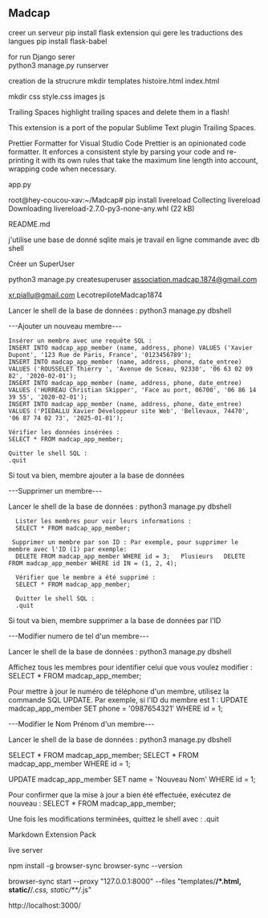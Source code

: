 ## Madcap  

creer un serveur  pip install flask
extension qui gere les traductions des langues
pip install flask-babel

for run Django serer  
python3 manage.py runserver

creation de la strucrure
mkdir templates
  histoire.html
  index.html

mkdir css
  style.css
  images
  js

Trailing Spaces
highlight trailing spaces and delete them in a flash!

This extension is a port of the popular Sublime Text plugin Trailing Spaces.

Prettier Formatter for Visual Studio Code
Prettier is an opinionated code formatter. It enforces a consistent style by parsing your code and re-printing it with its own rules that take the maximum line length into account, wrapping code when necessary.


app.py

root@hey-coucou-xav:~/Madcap# pip install livereload
Collecting livereload
  Downloading livereload-2.7.0-py3-none-any.whl (22 kB)
  
README.md


j'utilise une base de donné sqlite mais je travail en ligne commande avec db shell

Créer un SuperUser

 python3 manage.py createsuperuser
 association.madcap.1874@gmail.com

xr.piallu@gmail.com
LecotrepiloteMadcap1874

Lancer le shell de la base de données : python3 manage.py dbshell

---Ajouter un nouveau membre---

    Insérer un membre avec une requête SQL :
    INSERT INTO madcap_app_member (name, address, phone) VALUES ('Xavier Dupont', '123 Rue de Paris, France', '0123456789');
    INSERT INTO madcap_app_member (name, address, phone, date_entree) VALUES ('ROUSSELET Thierry ', 'Avenue de Sceau, 92330', '06 63 02 09 82', '2020-02-01');
    INSERT INTO madcap_app_member (name, address, phone, date_entree) VALUES ('HURREAU Christian Skipper', 'Face au port, 06700', '06 86 14 39 55', '2020-02-01');
    INSERT INTO madcap_app_member (name, address, phone, date_entree) VALUES ('PIEDALLU Xavier Développeur site Web', 'Bellevaux, 74470', '06 87 74 02 73', '2025-01-01');

    Vérifier les données insérées :
    SELECT * FROM madcap_app_member;

    Quitter le shell SQL :
    .quit

Si tout va bien, membre ajouter a la base de données

---Supprimer un membre---

Lancer le shell de la base de données : python3 manage.py dbshell

      Lister les membres pour voir leurs informations :
      SELECT * FROM madcap_app_member;

     Supprimer un membre par son ID : Par exemple, pour supprimer le membre avec l'ID (1) par exemple:
      DELETE FROM madcap_app_member WHERE id = 3;   Plusieurs   DELETE FROM madcap_app_member WHERE id IN = (1, 2, 4); 
    
      Vérifier que le membre a été supprimé :
      SELECT * FROM madcap_app_member;

      Quitter le shell SQL :
      .quit

Si tout va bien, membre supprimer a la base de données par l'ID


---Modifier numero de tel d'un membre---

Lancer le shell de la base de données : python3 manage.py dbshell

Affichez tous les membres pour identifier celui que vous voulez modifier :
    SELECT * FROM madcap_app_member;


Pour mettre à jour le numéro de téléphone d'un membre, utilisez la commande SQL UPDATE. Par exemple, si l'ID du membre est 1 :
      UPDATE madcap_app_member 
      SET phone = '0987654321'
      WHERE id = 1;


---Modifier le Nom Prénom d'un membre---

Lancer le shell de la base de données : python3 manage.py dbshell

  SELECT * FROM madcap_app_member;
  SELECT * FROM madcap_app_member WHERE id = 1;

  UPDATE madcap_app_member
  SET name = 'Nouveau Nom'
  WHERE id = 1;


Pour confirmer que la mise à jour a bien été effectuée, exécutez de nouveau :
      SELECT * FROM madcap_app_member;

Une fois les modifications terminées, quittez le shell avec :
      .quit


Markdown Extension Pack

live server 

npm install -g browser-sync
browser-sync --version

browser-sync start --proxy "127.0.0.1:8000" --files "templates/**/*.html, static/**/*.css, static/**/*.js"

http://localhost:3000/